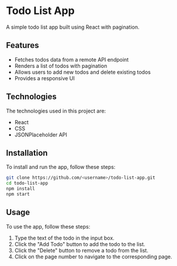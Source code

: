 # Todo List App

A simple todo list app built using React with pagination.

## Features

-   Fetches todos data from a remote API endpoint
-   Renders a list of todos with pagination
-   Allows users to add new todos and delete existing todos
-   Provides a responsive UI

## Technologies

The technologies used in this project are:

-   React
-   CSS
-   JSONPlaceholder API

## Installation

To install and run the app, follow these steps:

```bash
git clone https://github.com/<username>/todo-list-app.git
cd todo-list-app
npm install
npm start
```

## Usage

To use the app, follow these steps:

1. Type the text of the todo in the input box.
2. Click the "Add Todo" button to add the todo to the list.
3. Click the "Delete" button to remove a todo from the list.
4. Click on the page number to navigate to the corresponding page.
